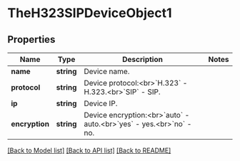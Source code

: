 # TheH323SIPDeviceObject1

## Properties
Name | Type | Description | Notes
------------ | ------------- | ------------- | -------------
**name** | **string** | Device name. | 
**protocol** | **string** | Device protocol:&lt;br&gt;&#x60;H.323&#x60; - H.323.&lt;br&gt;&#x60;SIP&#x60; - SIP. | 
**ip** | **string** | Device IP. | 
**encryption** | **string** | Device encryption:&lt;br&gt;&#x60;auto&#x60; - auto.&lt;br&gt;&#x60;yes&#x60; - yes.&lt;br&gt;&#x60;no&#x60; - no. | 

[[Back to Model list]](../README.md#documentation-for-models) [[Back to API list]](../README.md#documentation-for-api-endpoints) [[Back to README]](../README.md)


